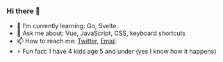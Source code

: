 ### Hi there 👋

- 🌱 I’m currently learning: Go, Svelte
- 💬 Ask me about: Vue, JavaScript, CSS, keyboard shortcuts
- 📫 How to reach me: [Twitter](https://twitter.com/_mcbridem_), [Email](mailto:mike.mcbride@hey.com)
- ⚡ Fun fact: I have 4 kids age 5 and under (yes I know how it happens)
